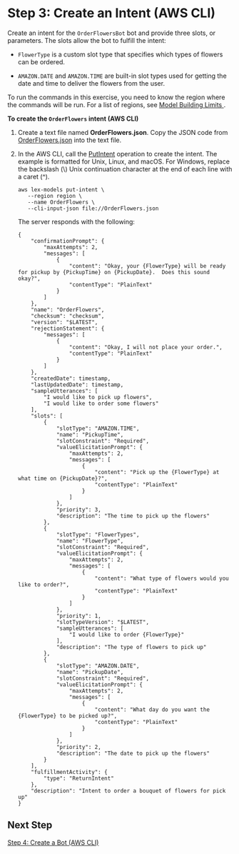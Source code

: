 # Step 3: Create an Intent \(AWS CLI\)<a name="gs-cli-create-order-flowers"></a>

Create an intent for the `OrderFlowersBot` bot and provide three slots, or parameters\. The slots allow the bot to fulfill the intent:

+ `FlowerType` is a custom slot type that specifies which types of flowers can be ordered\.

+ `AMAZON.DATE` and `AMAZON.TIME` are built\-in slot types used for getting the date and time to deliver the flowers from the user\.

To run the commands in this exercise, you need to know the region where the commands will be run\. For a list of regions, see [ Model Building Limits ](gl-limits.md#gl-limits-model-building)\.

**To create the `OrderFlowers` intent \(AWS CLI\)**

1. Create a text file named **OrderFlowers\.json**\. Copy the JSON code from [OrderFlowers\.json](gs-cli-create-order-flowers-json.md) into the text file\.

1. In the AWS CLI, call the [PutIntent](API_PutIntent.md) operation to create the intent\. The example is formatted for Unix, Linux, and macOS\. For Windows, replace the backslash \(\\\) Unix continuation character at the end of each line with a caret \(^\)\.

   ```
   aws lex-models put-intent \
      --region region \
      --name OrderFlowers \
      --cli-input-json file://OrderFlowers.json
   ```

   The server responds with the following:

   ```
   {
       "confirmationPrompt": {
           "maxAttempts": 2, 
           "messages": [
               {
                   "content": "Okay, your {FlowerType} will be ready for pickup by {PickupTime} on {PickupDate}.  Does this sound okay?", 
                   "contentType": "PlainText"
               }
           ]
       }, 
       "name": "OrderFlowers", 
       "checksum": "checksum", 
       "version": "$LATEST", 
       "rejectionStatement": {
           "messages": [
               {
                   "content": "Okay, I will not place your order.", 
                   "contentType": "PlainText"
               }
           ]
       }, 
       "createdDate": timestamp, 
       "lastUpdatedDate": timestamp, 
       "sampleUtterances": [
           "I would like to pick up flowers", 
           "I would like to order some flowers"
       ], 
       "slots": [
           {
               "slotType": "AMAZON.TIME", 
               "name": "PickupTime", 
               "slotConstraint": "Required", 
               "valueElicitationPrompt": {
                   "maxAttempts": 2, 
                   "messages": [
                       {
                           "content": "Pick up the {FlowerType} at what time on {PickupDate}?", 
                           "contentType": "PlainText"
                       }
                   ]
               }, 
               "priority": 3, 
               "description": "The time to pick up the flowers"
           }, 
           {
               "slotType": "FlowerTypes", 
               "name": "FlowerType", 
               "slotConstraint": "Required", 
               "valueElicitationPrompt": {
                   "maxAttempts": 2, 
                   "messages": [
                       {
                           "content": "What type of flowers would you like to order?", 
                           "contentType": "PlainText"
                       }
                   ]
               }, 
               "priority": 1, 
               "slotTypeVersion": "$LATEST", 
               "sampleUtterances": [
                   "I would like to order {FlowerType}"
               ], 
               "description": "The type of flowers to pick up"
           }, 
           {
               "slotType": "AMAZON.DATE", 
               "name": "PickupDate", 
               "slotConstraint": "Required", 
               "valueElicitationPrompt": {
                   "maxAttempts": 2, 
                   "messages": [
                       {
                           "content": "What day do you want the {FlowerType} to be picked up?", 
                           "contentType": "PlainText"
                       }
                   ]
               }, 
               "priority": 2, 
               "description": "The date to pick up the flowers"
           }
       ], 
       "fulfillmentActivity": {
           "type": "ReturnIntent"
       }, 
       "description": "Intent to order a bouquet of flowers for pick up"
   }
   ```

## Next Step<a name="gs-create-next-4"></a>

[Step 4: Create a Bot \(AWS CLI\)](gs-cli-create-order-flowers-bot.md)